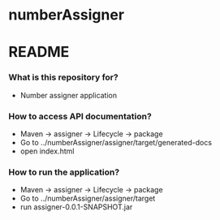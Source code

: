 # numberAssigner

# README #

### What is this repository for? ###

* Number assigner application

### How to access API documentation? ###

* Maven -> assigner -> Lifecycle -> package
* Go to ../numberAssigner/assigner/target/generated-docs
* open index.html

### How to run the application? ###

* Maven -> assigner -> Lifecycle -> package
* Go to ../numberAssigner/assigner/target
* run assigner-0.0.1-SNAPSHOT.jar
